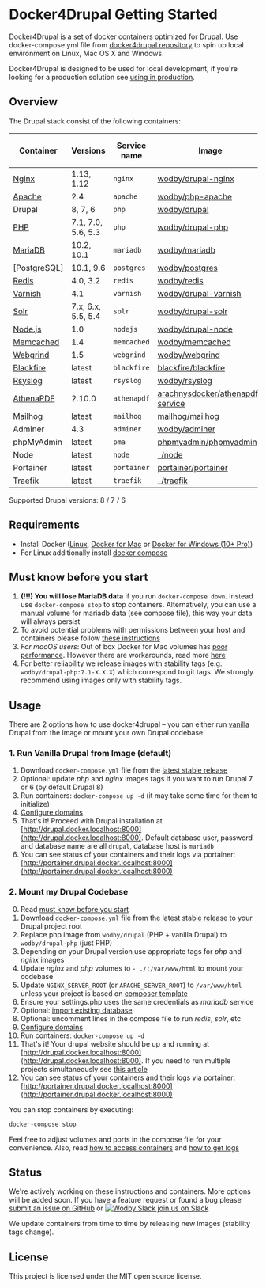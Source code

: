 # Docker4Drupal Getting Started

Docker4Drupal is a set of docker containers optimized for Drupal. Use docker-compose.yml file from [docker4drupal repository](https://github.com/wodby/docker4drupal) to spin up local environment on Linux, Mac OS X and Windows. 

Docker4Drupal is designed to be used for local development, if you're looking for a production solution see [using in production](production.md).

## Overview

The Drupal stack consist of the following containers:

[wodby/drupal-nginx]: https://github.com/wodby/drupal-nginx
[wodby/php-apache]: https://github.com/wodby/php-apache
[wodby/drupal]: https://github.com/wodby/drupal
[wodby/drupal-php]: https://github.com/wodby/drupal-php
[wodby/mariadb]: https://github.com/wodby/mariadb
[wodby/postgres]: https://github.com/wodby/postgres
[wodby/redis]: https://github.com/wodby/redis
[wodby/drupal-varnish]: https://github.com/wodby/drupal-varnish
[wodby/drupal-solr]: https://github.com/wodby/drupal-solr
[wodby/drupal-node]: https://github.com/wodby/drupal-node
[wodby/memcached]: https://github.com/wodby/memcached
[wodby/webgrind]: https://hub.docker.com/r/wodby/webgrind
[blackfire/blackfire]: https://hub.docker.com/r/blackfire/blackfire
[wodby/rsyslog]: https://hub.docker.com/r/wodby/rsyslog
[arachnysdocker/athenapdf-service]: https://hub.docker.com/r/arachnysdocker/athenapdf-service
[mailhog/mailhog]: https://hub.docker.com/r/mailhog/mailhog
[wodby/adminer]: https://hub.docker.com/r/wodby/adminer
[phpmyadmin/phpmyadmin]: https://hub.docker.com/r/phpmyadmin/phpmyadmin
[portainer/portainer]: https://hub.docker.com/portainer/portainer
[_/node]: https://hub.docker.com/_/node
[_/traefik]: https://hub.docker.com/_/traefik
[Nginx]: containers/nginx.md
[Apache]: containers/apache.md
[PHP]: containers/php.md
[MariaDB]: containers/mariadb.md
[Redis]: containers/redis.md
[Varnish]: containers/varnish.md
[Solr]: containers/solr.md
[Node.js]: containers/nodejs.md
[Memcached]: containers/memcached.md
[Webgrind]: containers/webgrind.md
[Blackfire]: containers/blackfire.md
[Rsyslog]: containers/rsyslog.md
[AthenaPDF]: containers/athenapdf.md

| Container    | Versions           | Service name | Image                              | Enabled by default |
| ------------ | ------------------ | ------------ | ---------------------------------- | ------------------ |
| [Nginx]      | 1.13, 1.12         | `nginx`      | [wodby/drupal-nginx]               | ✓                  |
| [Apache]     | 2.4                | `apache`     | [wodby/php-apache]                 |                    |
| Drupal       | 8, 7, 6            | `php`        | [wodby/drupal]                     | ✓                  |
| [PHP]        | 7.1, 7.0, 5.6, 5.3 | `php`        | [wodby/drupal-php]                 |                    |
| [MariaDB]    | 10.2, 10.1         | `mariadb`    | [wodby/mariadb]                    | ✓                  |
| [PostgreSQL] | 10.1, 9.6          | `postgres`   | [wodby/postgres]                   |                    |
| [Redis]      | 4.0, 3.2           | `redis`      | [wodby/redis]                      |                    |
| [Varnish]    | 4.1                | `varnish`    | [wodby/drupal-varnish]             |                    |
| [Solr]       | 7.x, 6.x, 5.5, 5.4 | `solr`       | [wodby/drupal-solr]                |                    |
| [Node.js]    | 1.0                | `nodejs`     | [wodby/drupal-node]                |                    |
| [Memcached]  | 1.4                | `memcached`  | [wodby/memcached]                  |                    |
| [Webgrind]   | 1.5                | `webgrind`   | [wodby/webgrind]                   |                    |
| [Blackfire]  | latest             | `blackfire`  | [blackfire/blackfire]              |                    |
| [Rsyslog]    | latest             | `rsyslog`    | [wodby/rsyslog]                    |                    |
| [AthenaPDF]  | 2.10.0             | `athenapdf`  | [arachnysdocker/athenapdf-service] |                    |
| Mailhog      | latest             | `mailhog`    | [mailhog/mailhog]                  | ✓                  |
| Adminer      | 4.3                | `adminer`    | [wodby/adminer]                    |                    |
| phpMyAdmin   | latest             | `pma`        | [phpmyadmin/phpmyadmin]            |                    |
| Node         | latest             | `node`       | [_/node]                           |                    |
| Portainer    | latest             | `portainer`  | [portainer/portainer]              | ✓                  |
| Traefik      | latest             | `traefik`    | [_/traefik]                        | ✓                  |

Supported Drupal versions: 8 / 7 / 6

## Requirements

* Install Docker ([Linux](https://docs.docker.com/engine/installation), [Docker for Mac](https://docs.docker.com/engine/installation/mac) or [Docker for Windows (10+ Pro)](https://docs.docker.com/engine/installation/windows))
* For Linux additionally install [docker compose](https://docs.docker.com/compose/install)

## Must know before you start

1. **(!!!) You will lose MariaDB data** if you run `docker-compose down`. Instead use `docker-compose stop` to stop containers. Alternatively, you can use a manual volume for mariadb data (see compose file), this way your data will always persist 
2. To avoid potential problems with permissions between your host and containers please follow [these instructions](permissions.md)
3. _For macOS users_: Out of box Docker for Mac volumes has [poor performance](https://github.com/Wodby/docker4drupal/issues/4). However there are workarounds, read more [here](macos.md)
4. For better reliability we release images with stability tags (e.g. `wodby/drupal-php:7.1-X.X.X`) which correspond to git tags. We strongly recommend using images only with stability tags. 

## Usage 

There are 2 options how to use docker4drupal – you can either run [vanilla](https://en.wikipedia.org/wiki/Vanilla_software) Drupal from the image or mount your own Drupal codebase:

### 1. Run Vanilla Drupal from Image (default)

1. Download `docker-compose.yml` file from the [latest stable release](https://github.com/wodby/docker4drupal/releases)
2. Optional: update _php_ and _nginx_ images tags if you want to run Drupal 7 or 6 (by default Drupal 8)
3. Run containers: `docker-compose up -d` (it may take some time for them to initialize) 
4. [Configure domains](domains.md)
5. That's it! Proceed with Drupal installation at [http://drupal.docker.localhost:8000](http://drupal.docker.localhost:8000). Default database user, password and database name are all `drupal`, database host is `mariadb`
6. You can see status of your containers and their logs via portainer: [http://portainer.drupal.docker.localhost:8000](http://portainer.drupal.docker.localhost:8000)

### 2. Mount my Drupal Codebase

0. Read [must know before you start](#must-know-before-you-start) 
1. Download `docker-compose.yml` file from the [latest stable release](https://github.com/wodby/docker4drupal/releases) to your Drupal project root
2. Replace php image from `wodby/drupal` (PHP + vanilla Drupal) to `wodby/drupal-php` (just PHP)
3. Depending on your Drupal version use appropriate tags for _php_ and _nginx_ images
4. Update _nginx_ and _php_ volumes to `- ./:/var/www/html` to mount your codebase
4. Update `NGINX_SERVER_ROOT` (or `APACHE_SERVER_ROOT`) to `/var/www/html` unless your project is based on [composer template](https://github.com/drupal-composer/drupal-project)
5. Ensure your settings.php uses the same credentials as _mariadb_ service 
6. Optional: [import existing database](containers/mariadb.md#import-existing-database)
7. Optional: uncomment lines in the compose file to run _redis_, _solr_, etc
8. [Configure domains](domains.md) 
9. Run containers: `docker-compose up -d`
10. That's it! Your drupal website should be up and running at [http://drupal.docker.localhost:8000](http://drupal.docker.localhost:8000). If you need to run multiple projects simultaneously see [this article](multiple-projects.md)
11. You can see status of your containers and their logs via portainer: [http://portainer.drupal.docker.localhost:8000](http://portainer.drupal.docker.localhost:8000)

You can stop containers by executing:
```bash
docker-compose stop
```

Feel free to adjust volumes and ports in the compose file for your convenience. Also, read [how to access containers](access.md) and [how to get logs](logs.md)

## Status

We're actively working on these instructions and containers. More options will be added soon. If you have a feature request or found a bug please [submit an issue on GitHub](https://github.com/wodby/docker4drupal/issues/new) or [![Wodby Slack](https://www.google.com/s2/favicons?domain=www.slack.com) join us on Slack](https://slack.wodby.com/)

We update containers from time to time by releasing new images (stability tags change).

## License

This project is licensed under the MIT open source license.
